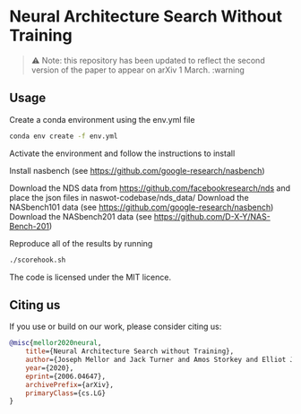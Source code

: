 # Neural Architecture Search Without Training 

> :warning: Note: this repository has been updated to reflect the second version of the paper to appear on arXiv 1 March. :warning

## Usage 

Create a conda environment using the env.yml file

```bash
conda env create -f env.yml
```

Activate the environment and follow the instructions to install

Install nasbench (see https://github.com/google-research/nasbench)

Download the NDS data from https://github.com/facebookresearch/nds and place the json files in naswot-codebase/nds_data/
Download the NASbench101 data (see https://github.com/google-research/nasbench)
Download the NASbench201 data (see https://github.com/D-X-Y/NAS-Bench-201)

Reproduce all of the results by running 

```bash
./scorehook.sh
```

The code is licensed under the MIT licence.

## Citing us

If you use or build on our work, please consider citing us:

```bibtex
@misc{mellor2020neural,
    title={Neural Architecture Search without Training},
    author={Joseph Mellor and Jack Turner and Amos Storkey and Elliot J. Crowley},
    year={2020},
    eprint={2006.04647},
    archivePrefix={arXiv},
    primaryClass={cs.LG}
}
```
